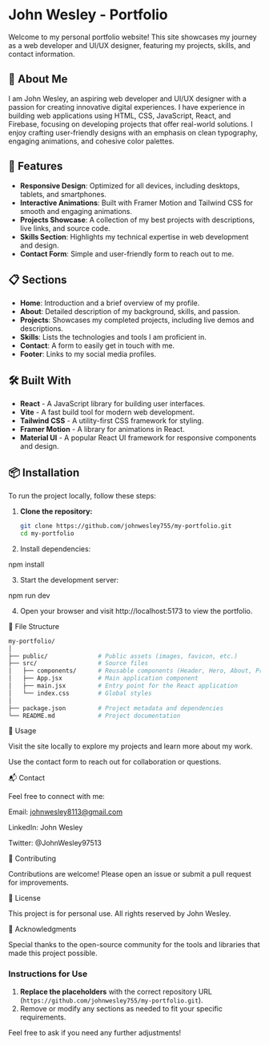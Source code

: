 # John Wesley - Portfolio

Welcome to my personal portfolio website! This site showcases my journey as a web developer and UI/UX designer, featuring my projects, skills, and contact information. 

## 🚀 About Me

I am John Wesley, an aspiring web developer and UI/UX designer with a passion for creating innovative digital experiences. I have experience in building web applications using HTML, CSS, JavaScript, React, and Firebase, focusing on developing projects that offer real-world solutions. I enjoy crafting user-friendly designs with an emphasis on clean typography, engaging animations, and cohesive color palettes.

## 🎨 Features

- **Responsive Design**: Optimized for all devices, including desktops, tablets, and smartphones.
- **Interactive Animations**: Built with Framer Motion and Tailwind CSS for smooth and engaging animations.
- **Projects Showcase**: A collection of my best projects with descriptions, live links, and source code.
- **Skills Section**: Highlights my technical expertise in web development and design.
- **Contact Form**: Simple and user-friendly form to reach out to me.

## 📋 Sections

- **Home**: Introduction and a brief overview of my profile.
- **About**: Detailed description of my background, skills, and passion.
- **Projects**: Showcases my completed projects, including live demos and descriptions.
- **Skills**: Lists the technologies and tools I am proficient in.
- **Contact**: A form to easily get in touch with me.
- **Footer**: Links to my social media profiles.

## 🛠️ Built With

- **React** - A JavaScript library for building user interfaces.
- **Vite** - A fast build tool for modern web development.
- **Tailwind CSS** - A utility-first CSS framework for styling.
- **Framer Motion** - A library for animations in React.
- **Material UI** - A popular React UI framework for responsive components and design.

## 📦 Installation

To run the project locally, follow these steps:

1. **Clone the repository:**

   ```bash
   git clone https://github.com/johnwesley755/my-portfolio.git
   cd my-portfolio

2. Install dependencies:

npm install


3. Start the development server:

npm run dev


4. Open your browser and visit http://localhost:5173 to view the portfolio.



📁 File Structure
```bash
my-portfolio/
│
├── public/              # Public assets (images, favicon, etc.)
├── src/                 # Source files
│   ├── components/      # Reusable components (Header, Hero, About, ProjectSection, Skills, Contact, Footer)
│   ├── App.jsx          # Main application component
│   ├── main.jsx         # Entry point for the React application
│   └── index.css        # Global styles
│
├── package.json         # Project metadata and dependencies
└── README.md            # Project documentation
```
📝 Usage

Visit the site locally to explore my projects and learn more about my work.

Use the contact form to reach out for collaboration or questions.


📬 Contact

Feel free to connect with me:

Email: johnwesley8113@gmail.com

LinkedIn: John Wesley

Twitter: @JohnWesley97513


🤝 Contributing

Contributions are welcome! Please open an issue or submit a pull request for improvements.

📜 License

This project is for personal use. All rights reserved by John Wesley.

🌟 Acknowledgments

Special thanks to the open-source community for the tools and libraries that made this project possible.


### **Instructions for Use**

1. **Replace the placeholders** with the correct repository URL (`https://github.com/johnwesley755/my-portfolio.git`).
2. Remove or modify any sections as needed to fit your specific requirements.

Feel free to ask if you need any further adjustments!

